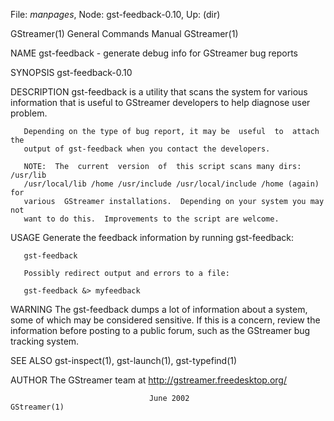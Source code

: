 File: *manpages*,  Node: gst-feedback-0.10,  Up: (dir)

GStreamer(1)                General Commands Manual               GStreamer(1)



NAME
       gst-feedback - generate debug info for GStreamer bug reports

SYNOPSIS
       gst-feedback-0.10

DESCRIPTION
       gst-feedback is a utility that scans the system for various information
       that is useful to GStreamer developers to help diagnose user problem.

       Depending on the type of bug report, it may be  useful  to  attach  the
       output of gst-feedback when you contact the developers.

       NOTE:  The  current  version  of  this script scans many dirs: /usr/lib
       /usr/local/lib /home /usr/include /usr/local/include /home (again)  for
       various  GStreamer installations.  Depending on your system you may not
       want to do this.  Improvements to the script are welcome.

USAGE
       Generate the feedback information by running gst-feedback:

       gst-feedback

       Possibly redirect output and errors to a file:

       gst-feedback &> myfeedback

WARNING
       The gst-feedback dumps a lot of information about  a  system,  some  of
       which  may  be  considered sensitive.  If this is a concern, review the
       information before posting to a public forum, such as the GStreamer bug
       tracking system.

SEE ALSO
       gst-inspect(1), gst-launch(1), gst-typefind(1)

AUTHOR
       The GStreamer team at http://gstreamer.freedesktop.org/



                                   June 2002                      GStreamer(1)
